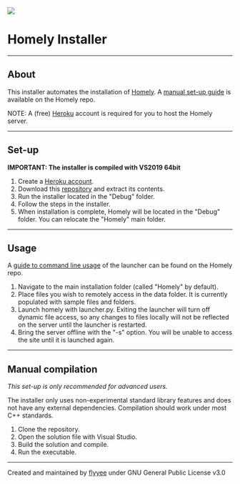 ![](https://i.imgur.com/pUq7er4.png)

# Homely Installer

---

## About

This installer automates the installation of [Homely](https://github.com/flyyee/homelyinstaller). A [manual set-up guide](https://github.com/flyyee/homelyinstaller/archive/master.zip) is available on the Homely repo.

NOTE: A (free) [Heroku](https://www.heroku.com/) account is required for you to host the Homely server.

---

## Set-up

**IMPORTANT: The installer is compiled with VS2019 64bit**

1. Create a [Heroku account](https://signup.heroku.com/).
2. Download this [repository](https://github.com/flyyee/homelyinstaller/archive/master.zip) and extract its contents.
3. Run the installer located in the "Debug" folder.
4. Follow the steps in the installer.
5. When installation is complete, Homely will be located in the "Debug" folder. You can relocate the "Homely" main folder.

---

## Usage

A [guide to command line usage](https://github.com/flyyee/homely#usage) of the launcher can be found on the Homely repo.

1. Navigate to the main installation folder (called "Homely" by default).
2. Place files you wish to remotely access in the data folder. It is currently populated with sample files and folders.
3. Launch homely with launcher.py. Exiting the launcher will turn off dynamic file access, so any changes to files locally will not be reflected on the server until the launcher is restarted.
4. Bring the server offline with the "-s" option. You will be unable to access the site until it is launched again.

---

## Manual compilation

*This set-up is only recommended for advanced users.*

The installer only uses non-experimental standard library features and does not have any external dependencies. Compilation should work under most C++ standards.

1. Clone the repository.
2. Open the solution file with Visual Studio.
3. Build the solution and compile.
4. Run the executable.

---

Created and maintained by [flyyee](https://github.com/flyyee) under GNU General Public License v3.0
